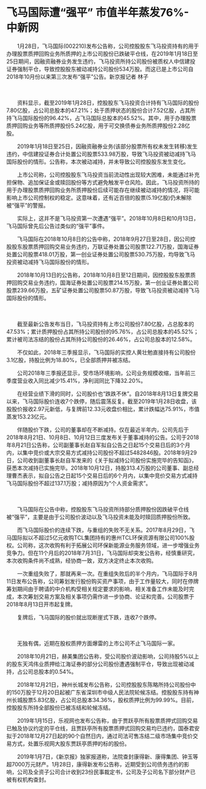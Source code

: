 # 飞马国际遭“强平” 市值半年蒸发76%-中新网

　　1月28日，飞马国际(002210)发布公告称，公司控股股东飞马投资持有的用于办理股票质押回购业务所质押的上市公司股份已跌破平仓线，在2019年1月18日至25日期间，因融资融券业务发生违约，飞马投资所持公司股份被质权人中信建投证券强制平仓，导致控股股东被动减持公司股份534万股。而这已是上市公司自2018年10月份以来第三次发布“强平”公告。新京报记者 林子

　　

　　资料显示，截至2019年1月28日，控股股东飞马投资合计持有飞马国际的股份7.80亿股，占公司总股本的47.21%；处于质押状态的股份合计7.52亿股，占其所持飞马国际股份的96.42%，占飞马国际总股本的45.52%。其中，用于办理股票质押回购业务等所质押股份5.24亿股，用于可交换债券业务所质押股份2.28亿股。

　　2019年1月18日至25日，因融资融券业务(该部分股票所有权未发生转移)发生违约，中信建投证券合计处置公司股票533.98万股，导致飞马投资被动减持飞马国际股份的情形。公告称，本次被动减持，并未导致公司控股股东发生变化。

　　上市公司称，公司控股股东飞马投资当前流动性出现较大困难，未能通过补充担保物、追加保证金或赎回股份等方式避免触发平仓风险。因此，飞马投资所持的用于办理股票质押回购业务所质押股份后续可能存在继续被动减持的情况，将可能影响上市公司控制权的稳定。这意味着，还有近百倍的股票(5.19亿股)仍未解除被“强平”的警报。

　　实际上，这并不是飞马投资第一次遭遇“强平”。2018年10月8日和10月13日，飞马国际曾先后公告过类似的“强平”事件。

　　飞马国际在2018年10月8日的公告中称，2018年9月27日至28日，因公司控股股东股票质押回购交易业务违约，万联证券处置公司股票122.71万股，国海证券处置公司股票418.01万股，第一创业证券处置公司股票530.75万股，均导致飞马投资被动减持飞马国际股份的情形。

　　2018年10月13日的公告称，2018年10月8日至12日期间，因控股股东股票质押回购交易业务违约，国海证券处置公司股票214.15万股，第一创业证券处置公司股票239.66万股，五矿证券处置公司股票50.87万股，导致飞马投资被动减持飞马国际股份的情形。

　

　　截至最新公告发布当日，飞马投资持有上市公司股份7.80亿股，占总股本的47.53%；累计质押股份占其所持公司股份的95.76%，占公司总股本的45.52%；累计被司法冻结的股份占其所持公司股份的26.46%，占公司总股本的12.58%。

　　不仅如此，2018年三季报显示，飞马国际的实控人黄壮勉直接持有公司股份3.1亿股，持股比例为18.80%，已全部质押并被冻结。

　　公司2018年三季报还显示，受市场环境影响，公司业务规模收缩，当年前三季度营业收入同比减少15.41%，净利润同比下降32.20%。

　　在经营业绩下滑的同时，公司股价也“跌跌不休”。自2018年8月13日复牌交易以来，飞马国际股价连收7个跌停，随后震荡反复。截至2019年1月28日收盘，该股股价报收2.97元新低，与复牌前12.33元收盘价相比，累计跌幅达75.91%，市值蒸发153.23亿元。

　　伴随股价下跌，公司的董事却在不断减持。仅在最近半年内，公司先后于2018年8月21日、10月8日、10月12日三度发布关于董事减持的公告。公司于2018年8月21日公告称，公司副董事长赵自军拟自公告之日起15个交易日后的3个月内，以集中竞价或大宗交易方式减持公司股份不超过5482846股。2018年9月29日，公司收到副董事长赵自军发来的《关于拟减持公司股份实施完毕的告知函》，获悉本次减持已实施完毕。2018年10月12日，持股313.4万股的公司董事、副总经理曹杰表示，拟自公告之日起15个交易日后的6个月内，以集中竞价交易方式减持飞马国际股份不超过137.1万股；减持原因为“个人资金需求”。

　　

　　飞马国际在公告中称，控股股东飞马投资所持部分质押股份因跌破平仓线被“强平”，主要是由于公司股价波动以及飞马投资未能及时赎回质押股份所致。

　　而飞马国际股价的连续下跌，与重组的失败不无关系。2017年8月29日，飞马国际拟以不超过5亿元收购TCL集团持有的惠州TCL环保资源有限公司100%股权。公司称，这次收购有利于拓展公司环保新能源业务服务领域，进一步增强业务竞争力。但在11个月后的2018年7月31日，飞马国际却突发公告称，经慎重研究，本次收购条件尚不成熟，经协商一致，双方决定终止本次收购。

　　一次重组失败了，那就再来一次。在重组失败后的半个月内，飞马国际于8月11日发布公告称，公司筹划发行股份购买资产事项，由于工作量较大，同时在停牌筹划期间由于聘请的中介机构受相关规定要求的影响，相关准备工作未能及时完成，本次筹划交易方案及相关事项仍需作进一步协商、论证和完善。公司股票于2018年8月13日开市起复牌。

　　复牌后，飞马国际的股价就出现断崖式下跌，连收7个跌停。

　　

　　无独有偶，近期在股权质押方面爆雷的上市公司不止飞马国际一家。

　　2018年10月21日，赫美集团公告称，受公司股价波动影响，公司持股5%以上的股东天鸿伟业质押给江海证券的部分公司股份遭遇强制平仓，导致出现被动减持，占公司总股本的0.54%。

　　2018年12月21日，神州长城发布公告称，公司控股股东陈略所持公司股份中的150万股于12月20日起被广东省深圳市中级人民法院轮候冻结。控股股东持有神州长城股票5.83亿股，占公司总股本34.36%，股权质押比例为99.99%。目前，控股股东所持全部股份已被冻结和轮候冻结。

　　2019年1月15日，乐视网也发布公告称，由于贾跃亭所有股票质押式回购交易已触及协议约定的平仓线，且贾跃亭所有股票质押式回购交易均已违约，国泰君安拟于2018年12月27日起的90个自然日内，通过司法可售冻结二级市场集中竞价交易方式，处置乐视网大股东贾跃亭质押的标的股份。

　　2019年1月7日，《新京报》独家报道称，法院查封康得新、康得集团、钟玉等超7000万元财产。1月28日，康得新发布公告称，近期受到公司债务违约的影响，公司及全资子公司合计收到23份民事裁定书，公司及子公司名下部分财产已被有权机构查封。

